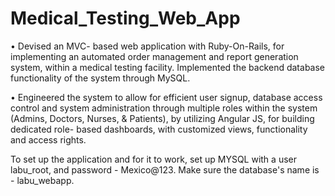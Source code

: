# Medical_Testing_Web_App

• Devised an MVC- based web application with Ruby-On-Rails, for implementing an automated order management and report generation system, within a medical testing facility. Implemented the backend database functionality of the system through MySQL.

• Engineered the system to allow for efficient user signup, database access control and system administration through multiple roles within the system (Admins, Doctors, Nurses, & Patients), by utilizing Angular JS, for building dedicated role- based dashboards, with customized views, functionality and access rights. 


To set up the application and for it to work, set up MYSQL with a user labu_root, and password - Mexico@123. Make sure the database's name is - labu_webapp.
